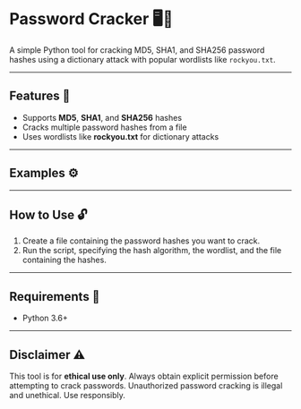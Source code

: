 # Password Cracker 🖥️🔑

A simple Python tool for cracking MD5, SHA1, and SHA256 password hashes using a dictionary attack with popular wordlists like `rockyou.txt`.

---

## **Features** 🚀

- Supports **MD5**, **SHA1**, and **SHA256** hashes
- Cracks multiple password hashes from a file
- Uses wordlists like **rockyou.txt** for dictionary attacks

---

## **Examples** ⚙️



---

## **How to Use** 🔓

1. Create a file containing the password hashes you want to crack.
2. Run the script, specifying the hash algorithm, the wordlist, and the file containing the hashes.

---

## **Requirements** 🔧

- Python 3.6+

---

## **Disclaimer** ⚠️

This tool is for **ethical use only**. Always  obtain explicit permission before attempting to crack passwords. Unauthorized password cracking is illegal and unethical. Use responsibly.

